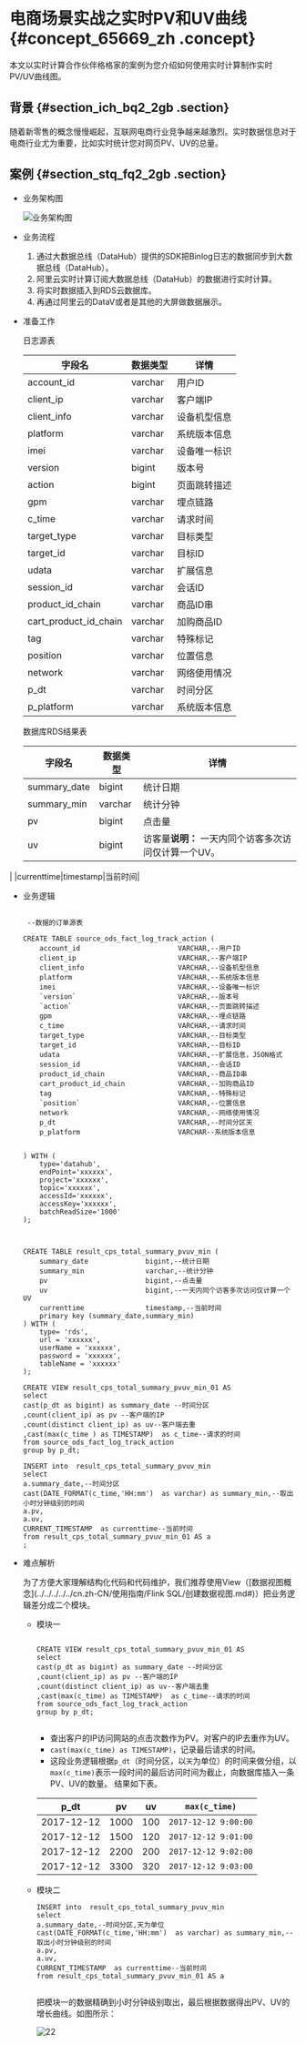 # 电商场景实战之实时PV和UV曲线 {#concept_65669_zh .concept}

本文以实时计算合作伙伴格格家的案例为您介绍如何使用实时计算制作实时PV/UV曲线图。

## 背景 {#section_ich_bq2_2gb .section}

随着新零售的概念慢慢崛起，互联网电商行业竞争越来越激烈。实时数据信息对于电商行业尤为重要，比如实时统计您对网页PV、UV的总量。

## 案例 {#section_stq_fq2_2gb .section}

-   业务架构图

    ![业务架构图](http://static-aliyun-doc.oss-cn-hangzhou.aliyuncs.com/assets/img/41088/154857802134588_zh-CN.png)

-   业务流程
    1.  通过大数据总线（DataHub）提供的SDK把Binlog日志的数据同步到大数据总线（DataHub）。
    2.  阿里云实时计算订阅大数据总线（DataHub）的数据进行实时计算。
    3.  将实时数据插入到RDS云数据库。
    4.  再通过阿里云的DataV或者是其他的大屏做数据展示。
-   准备工作

    日志源表

    |字段名|数据类型|详情|
    |---|----|--|
    |account\_id|varchar|用户ID|
    |client\_ip|varchar|客户端IP|
    |client\_info|varchar|设备机型信息|
    |platform|varchar|系统版本信息|
    |imei|varchar|设备唯一标识|
    |version|bigint|版本号|
    |action|bigint|页面跳转描述|
    |gpm|varchar|埋点链路|
    |c\_time|varchar|请求时间|
    |target\_type|varchar|目标类型|
    |target\_id|varchar|目标ID|
    |udata|varchar|扩展信息|
    |session\_id|varchar|会话ID|
    |product\_id\_chain|varchar|商品ID串|
    |cart\_product\_id\_chain|varchar|加购商品ID|
    |tag|varchar|特殊标记|
    |position|varchar|位置信息|
    |network|varchar|网络使用情况|
    |p\_dt|varchar|时间分区|
    |p\_platform|varchar|系统版本信息|

    数据库RDS结果表

    |字段名|数据类型|详情|
    |---|----|--|
    |summary\_date|bigint|统计日期|
    |summary\_min|varchar|统计分钟|
    |pv|bigint|点击量|
    |uv|bigint|访客量**说明：** 一天内同个访客多次访问仅计算一个UV。

|
    |currenttime|timestamp|当前时间|

-   业务逻辑

    ```language-SQL
    
     --数据的订单源表
     
    CREATE TABLE source_ods_fact_log_track_action (
    	account_id                        VARCHAR,--用户ID
    	client_ip                         VARCHAR,--客户端IP
    	client_info                       VARCHAR,--设备机型信息
    	platform                          VARCHAR,--系统版本信息
    	imei                              VARCHAR,--设备唯一标识
    	`version`                         VARCHAR,--版本号
    	`action`                          VARCHAR,--页面跳转描述
    	gpm                               VARCHAR,--埋点链路
    	c_time                            VARCHAR,--请求时间
    	target_type                       VARCHAR,--目标类型
    	target_id                         VARCHAR,--目标ID
    	udata                             VARCHAR,--扩展信息，JSON格式
    	session_id                        VARCHAR,--会话ID
    	product_id_chain                  VARCHAR,--商品ID串
    	cart_product_id_chain             VARCHAR,--加购商品ID
    	tag                               VARCHAR,--特殊标记
    	`position`                        VARCHAR,--位置信息
    	network                           VARCHAR,--网络使用情况
    	p_dt                              VARCHAR,--时间分区天
    	p_platform                        VARCHAR--系统版本信息
    
      
    ) WITH (
    	type='datahub',
      	endPoint='xxxxxx',
        project='xxxxxx',
        topic='xxxxxx',
        accessId='xxxxxx',
        accessKey='xxxxxx',
    	batchReadSize='1000'
    );
    
    
    
    CREATE TABLE result_cps_total_summary_pvuv_min (
    	summary_date              bigint,--统计日期
    	summary_min               varchar,--统计分钟
    	pv                        bigint,--点击量
    	uv                        bigint,--一天内同个访客多次访问仅计算一个UV
    	currenttime               timestamp,--当前时间
    	primary key (summary_date,summary_min)
    ) WITH (
    	type= 'rds',
    	url = 'xxxxxx',
    	userName = 'xxxxxx',
    	password = 'xxxxxx',
    	tableName = 'xxxxxx'
    );
    
    CREATE VIEW result_cps_total_summary_pvuv_min_01 AS
    select 
    cast(p_dt as bigint) as summary_date --时间分区
    ,count(client_ip) as pv --客户端的IP
    ,count(distinct client_ip) as uv--客户端去重
    ,cast(max(c_time ) as TIMESTAMP)  as c_time--请求的时间
    from source_ods_fact_log_track_action
    group by p_dt;
    
    INSERT into  result_cps_total_summary_pvuv_min
    select 
    a.summary_date,--时间分区
    cast(DATE_FORMAT(c_time,'HH:mm')  as varchar) as summary_min,--取出小时分钟级别的时间
    a.pv,
    a.uv,
    CURRENT_TIMESTAMP  as currenttime--当前时间
    from result_cps_total_summary_pvuv_min_01 AS a
    ;
    
    ```

-   难点解析

    为了方便大家理解结构化代码和代码维护，我们推荐使用View（[数据视图概念](../../../../../cn.zh-CN/使用指南/Flink SQL/创建数据视图.md#)）把业务逻辑差分成二个模块。

    -   模块一

        ```language-SQL
        
        CREATE VIEW result_cps_total_summary_pvuv_min_01 AS
        select 
        cast(p_dt as bigint) as summary_date --时间分区
        ,count(client_ip) as pv --客户端的IP
        ,count(distinct client_ip) as uv--客户端去重
        ,cast(max(c_time) as TIMESTAMP)  as c_time--请求的时间
        from source_ods_fact_log_track_action
        group by p_dt;
        	 
        
        ```

        -   查出客户的IP访问网站的点击次数作为PV。对客户的IP去重作为UV。
        -   `cast(max(c_time) as TIMESTAMP)`，记录最后请求的时间。
        -   这段业务逻辑根据`p_dt`（时间分区，以`天`为单位）的时间来做分组，以`max(c_time)`表示一段时间的最后访问时间为截止，向数据库插入一条PV、UV的数量。
        结果如下表。

        |p\_dt|pv|uv|`max(c_time)`|
        |-----|--|--|-------------|
        |2017-12-12|1000|100|`2017-12-12 9:00:00`|
        |2017-12-12|1500|120|`2017-12-12 9:01:00`|
        |2017-12-12|2200|200|`2017-12-12 9:02:00`|
        |2017-12-12|3300|320|`2017-12-12 9:03:00`|

    -   模块二

        ```language-SQL
        INSERT into  result_cps_total_summary_pvuv_min
        select 
        a.summary_date,--时间分区,天为单位
        cast(DATE_FORMAT(c_time,'HH:mm')  as varchar) as summary_min,--取出小时分钟级别的时间
        a.pv,
        a.uv,
        CURRENT_TIMESTAMP  as currenttime--当前时间
        from result_cps_total_summary_pvuv_min_01 AS a
        
        
        ```

        把模块一的数据精确到小时分钟级别取出，最后根据数据得出PV、UV的增长曲线。如图所示：

        ![22](http://static-aliyun-doc.oss-cn-hangzhou.aliyuncs.com/assets/img/41088/154857802134589_zh-CN.png)


